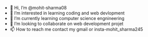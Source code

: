 - 👋 Hi, I’m @mohit-sharma08
- 👀 I’m interested in learning coding and web devlopment 
- 🌱 I’m currently learning computer science engnineering 
- 💞️ I’m looking to collaborate on web development projet 
- 📫 How to reach me contact my gmail or insta-mohit_sharma245

<!---
mohit-sharma08/mohit-sharma08 is a ✨ special ✨ repository because its `README.md` (this file) appears on your GitHub profile.
You can click the Preview link to take a look at your changes.
--->
